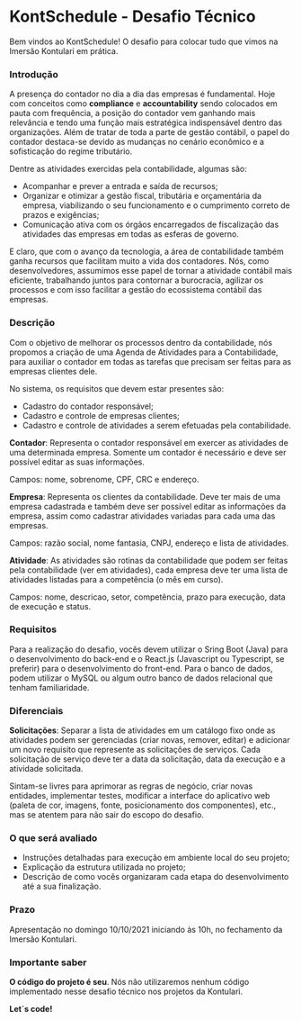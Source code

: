 # KontSchedule - Desafio Técnico

Bem vindos ao KontSchedule! O desafio para colocar tudo que vimos na Imersão Kontulari em prática.

### Introdução

A presença do contador no dia a dia das empresas é fundamental. Hoje com conceitos como **compliance** e **accountability** sendo colocados em pauta com frequência, a posição do contador vem ganhando mais relevância e tendo uma função mais estratégica indispensável dentro das organizações. Além de tratar de toda a parte de gestão contábil, o papel do contador destaca-se devido as mudanças no cenário econômico e a sofisticação do regime tributário.

Dentre as atividades exercidas pela contabilidade, algumas são:

- Acompanhar e prever a entrada e saída de recursos;
- Organizar e otimizar a gestão fiscal, tributária e orçamentária da empresa, viabilizando o seu funcionamento e o cumprimento correto de prazos e exigências;
- Comunicação ativa com os órgãos encarregados de fiscalização das atividades das empresas em todas as esferas de governo.

E claro, que com o avanço da tecnologia, a área de contabilidade também ganha recursos que facilitam muito a vida dos contadores. Nós, como desenvolvedores, assumimos esse papel de tornar a atividade contábil mais eficiente, trabalhando juntos para contornar a burocracia, agilizar os processos e com isso facilitar a gestão do ecossistema contábil das empresas.

### Descrição

Com o objetivo de melhorar os processos dentro da contabilidade, nós propomos a criação de uma Agenda de Atividades para a Contabilidade, para auxiliar o contador em todas as tarefas que precisam ser feitas para as empresas clientes dele.

No sistema, os requisitos que devem estar presentes são:

- Cadastro do contador responsável;
- Cadastro e controle de empresas clientes;
- Cadastro e controle de atividades a serem efetuadas pela contabilidade.

**Contador**: Representa o contador responsável em exercer as atividades de uma determinada empresa. Somente um contador é necessário e deve ser possível editar as suas informações.

Campos: nome, sobrenome, CPF, CRC e endereço.

**Empresa**: Representa os clientes da contabilidade. Deve ter mais de uma empresa cadastrada e também deve ser possível editar as informações da empresa, assim como cadastrar atividades variadas para cada uma das empresas.

Campos: razão social, nome fantasia, CNPJ, endereço e lista de atividades.

**Atividade**: As atividades são rotinas da contabilidade que podem ser feitas pela contabilidade (ver em atividades), cada empresa deve ter uma lista de atividades listadas para a competência (o mês em curso).

Campos: nome, descricao, setor, competência, prazo para execução, data de execução e status.

### Requisitos

Para a realização do desafio, vocês devem utilizar o Sring Boot (Java) para o desenvolvimento do back-end e o React.js (Javascript ou Typescript, se preferir) para o desenvolvimento do front-end. Para o banco de dados, podem utilizar o MySQL ou algum outro banco de dados relacional que tenham familiaridade.

### Diferenciais

**Solicitações**: Separar a lista de atividades em um catálogo fixo onde as atividades podem ser gerenciadas (criar novas, remover, editar) e adicionar um novo requisito que represente as solicitações de serviços. Cada solicitação de serviço deve ter a data da solicitação, data da execução e a atividade solicitada.

Sintam-se livres para aprimorar as regras de negócio, criar novas entidades, implementar testes, modificar a interface do aplicativo web (paleta de cor, imagens, fonte, posicionamento dos componentes), etc., mas se atentem para não sair do escopo do desafio.

### O que será avaliado

- Instruções detalhadas para execução em ambiente local do seu projeto;
- Explicação da estrutura utilizada no projeto;
- Descrição de como vocês organizaram cada etapa do desenvolvimento até a sua finalização.

### Prazo

Apresentação no domingo 10/10/2021 iniciando às 10h, no fechamento da Imersão Kontulari.

### Importante saber

**O código do projeto é seu**. Nós não utilizaremos nenhum código implementado nesse desafio técnico nos projetos da Kontulari.

**Let´s code!**
